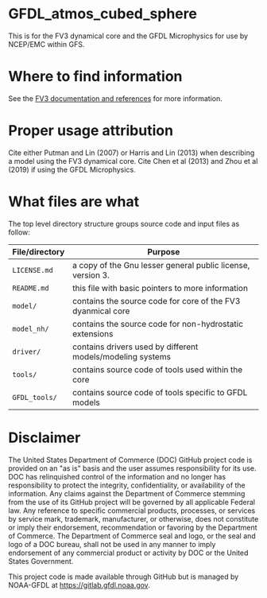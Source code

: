 # GFDL_atmos_cubed_sphere

This is for the FV3 dynamical core and the GFDL Microphysics for use by NCEP/EMC within GFS.

# Where to find information

See the [FV3 documentation and references](https://www.gfdl.noaa.gov/fv3/fv3-documentation-and-references/) for more information.

# Proper usage attribution

Cite either Putman and Lin (2007) or Harris and Lin (2013) when describing a model using the FV3 dynamical core.
Cite Chen et al (2013) and Zhou et al (2019) if using the GFDL Microphysics.

# What files are what

The top level directory structure groups source code and input files as follow:

| File/directory    | Purpose |
| --------------    | ------- |
| ```LICENSE.md```  | a copy of the Gnu lesser general public license, version 3. |
| ```README.md```   | this file with basic pointers to more information |
| ```model/```      | contains the source code for core of the FV3 dyanmical core |
| ```model_nh/```   | contains the source code for non-hydrostatic extensions |
| ```driver/```     | contains drivers used by different models/modeling systems |
| ```tools/```      | contains source code of tools used within the core |
| ```GFDL_tools/``` | contains source code of tools specific to GFDL models |

# Disclaimer

The United States Department of Commerce (DOC) GitHub project code is provided
on an "as is" basis and the user assumes responsibility for its use. DOC has
relinquished control of the information and no longer has responsibility to
protect the integrity, confidentiality, or availability of the information. Any
claims against the Department of Commerce stemming from the use of its GitHub
project will be governed by all applicable Federal law. Any reference to
specific commercial products, processes, or services by service mark,
trademark, manufacturer, or otherwise, does not constitute or imply their
endorsement, recommendation or favoring by the Department of Commerce. The
Department of Commerce seal and logo, or the seal and logo of a DOC bureau,
shall not be used in any manner to imply endorsement of any commercial product
or activity by DOC or the United States Government.

This project code is made available through GitHub but is managed by NOAA-GFDL
at https://gitlab.gfdl.noaa.gov.
